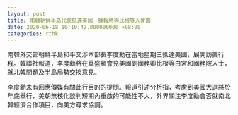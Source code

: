 ```yaml
---
layout: post
title: 南韓朝鮮半島代表抵達美國　據報將與比根等人會面
date: 2020-06-18 10:10:42.000000000 +08:00
categories: rthk
---
```


南韓外交部朝鮮半島和平交涉本部長李度勳在當地星期三抵達美國，展開訪美行程。韓聯社報道，李度勳將在華盛頓會見美國副國務卿比根等白宮和國務院人士，就北韓問題及半島局勢交換意見。

李度勳未有回應傳媒有關此行目的的提問。報道引述分析指，考慮到美國大選將於年底舉行，美朝無核化談判短期內重啟的可能性不大，外界關注李度勳會否就南北韓經濟合作項目，向美方尋求協調。
